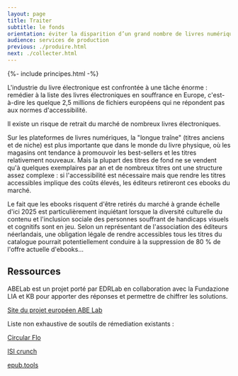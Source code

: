 ```yaml
---
layout: page
title: Traiter
subtitle: le fonds
orientation: éviter la disparition d’un grand nombre de livres numériques
audience: services de production
previous: ./produire.html
next: ./collecter.html
---
```


<div markdown="1" id="principes">

{%- include principes.html -%}

L'industrie du livre électronique est confrontée à une tâche énorme : remédier à la liste des livres électroniques en souffrance en Europe, c'est-à-dire les quelque 2,5 millions de fichiers européens qui ne répondent pas aux normes d'accessibilité.

Il existe un risque de retrait du marché de nombreux livres électroniques.

Sur les plateformes de livres numériques, la "longue traîne" (titres anciens et de niche) est plus importante que dans le monde du livre physique, où les magasins ont tendance à promouvoir les best-sellers et les titres relativement nouveaux. Mais la plupart des titres de fond ne se vendent qu'à quelques exemplaires par an et de nombreux titres ont une structure assez complexe : si l'accessibilité est nécessaire mais que rendre les titres accessibles implique des coûts élevés, les éditeurs retireront ces ebooks du marché.

Le fait que les ebooks risquent d'être retirés du marché à grande échelle d'ici 2025 est particulièrement inquiétant lorsque la diversité culturelle du contenu et l'inclusion sociale des personnes souffrant de handicaps visuels et cognitifs sont en jeu. Selon un représentant de l'association des éditeurs néerlandais, une obligation légale de rendre accessibles tous les titres du catalogue pourrait potentiellement conduire à la suppression de 80 % de l'offre actuelle d'ebooks…

</div>

<aside markdown="1">

<h2>Ressources</h2>

ABELab est un projet porté par EDRLab en collaboration avec la Fundazione LIA et KB pour apporter des réponses et permettre de chiffrer les solutions.

<a href="edrlab.org/abelab" class="link color_orange">Site du projet européen ABE Lab</a>

Liste non exhaustive de soutils de rémediation existants :

<a href="https://www.circularsoftware.com/" class="link color_orange">Circular Flo</a>

<a href="https://www.isicrunch.com/news/" class="link color_orange">ISI crunch</a>

<a href="https://epub.tools/" class="link color_orange">epub.tools</a>

</aside>
